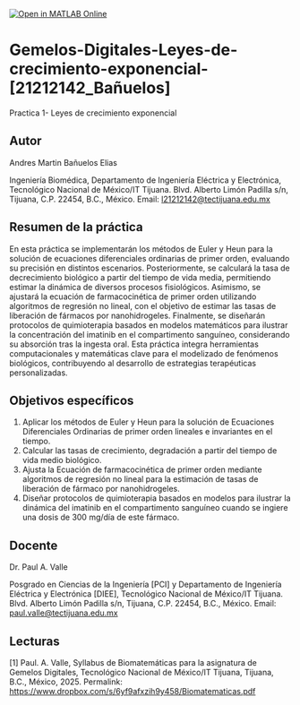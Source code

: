 [![Open in MATLAB Online](https://www.mathworks.com/images/responsive/global/open-in-matlab-online.svg)](https://matlab.mathworks.com/open/github/v1?repo=IamJrbe/Gemelos-Digitales-Leyes-de-crecimiento-exponencial)
# Gemelos-Digitales-Leyes-de-crecimiento-exponencial-[21212142_Bañuelos]
Practica 1- Leyes de crecimiento exponencial
## Autor
Andres Martin Bañuelos Elias

Ingeniería Biomédica, Departamento de Ingeniería Eléctrica y Electrónica, Tecnológico Nacional de México/IT Tijuana. Blvd. Alberto Limón Padilla s/n, Tijuana, C.P. 22454, B.C., México. Email: l21212142@tectijuana.edu.mx

## Resumen de la práctica
En esta práctica se implementarán los métodos de Euler y Heun para la solución de ecuaciones diferenciales ordinarias de primer orden, evaluando su precisión en distintos escenarios. Posteriormente, se calculará la tasa de decrecimiento biológico a partir del tiempo de vida media, permitiendo estimar la dinámica de diversos procesos fisiológicos. Asimismo, se ajustará la ecuación de farmacocinética de primer orden utilizando algoritmos de regresión no lineal, con el objetivo de estimar las tasas de liberación de fármacos por nanohidrogeles. Finalmente, se diseñarán protocolos de quimioterapia basados en modelos matemáticos para ilustrar la concentración del imatinib en el compartimento sanguíneo, considerando su absorción tras la ingesta oral. Esta práctica integra herramientas computacionales y matemáticas clave para el modelizado de fenómenos biológicos, contribuyendo al desarrollo de estrategias terapéuticas personalizadas.

## Objetivos específicos
1. Aplicar los métodos de Euler y Heun para la solución de Ecuaciones Diferenciales Ordinarias de primer orden lineales e invariantes en el tiempo.
2. Calcular las tasas de crecimiento, degradación a partir del tiempo de vida medio biológico.
3. Ajusta la Ecuación de farmacocinética de primer orden mediante algoritmos de regresión no lineal para la estimación de tasas de liberación de fármaco por nanohidrogeles.
4. Diseñar protocolos de quimioterapia basados en modelos para ilustrar la dinámica del imatinib en el compartimento sanguíneo cuando se ingiere una dosis de 300 mg/día de este fármaco.

## Docente
Dr. Paul A. Valle

Posgrado en Ciencias de la Ingeniería [PCI] y Departamento de Ingeniería Eléctrica y Electrónica [DIEE], Tecnológico Nacional de México/IT Tijuana. Blvd. Alberto Limón Padilla s/n, Tijuana, C.P. 22454, B.C., México. Email: paul.valle@tectijuana.edu.mx

## Lecturas
[1] Paul. A. Valle, Syllabus de Biomatemáticas para la asignatura de Gemelos Digitales, Tecnológico Nacional de México/IT Tijuana, Tijuana, B.C., México, 2025. Permalink: https://www.dropbox.com/s/6yf9afxzih9y458/Biomatematicas.pdf

